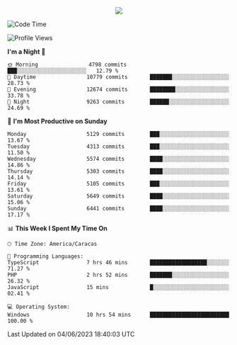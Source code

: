 <p align="center">
  <a href="http://www.github.com/thevacs">
    <img src="https://github-readme-streak-stats.herokuapp.com/?user=thevacs&stroke=ffffff&background=1c1917&ring=0891b2&fire=0891b2&currStreakNum=ffffff&currStreakLabel=0891b2&sideNums=ffffff&sideLabels=ffffff&dates=ffffff&hide_border=true" />
  </a>
</p>

<!--START_SECTION:waka-->
![Code Time](http://img.shields.io/badge/Code%20Time-1%2C409%20hrs%2049%20mins-blue)

![Profile Views](http://img.shields.io/badge/Profile%20Views-7-blue)

**I'm a Night 🦉** 

```text
🌞 Morning                4798 commits        ███░░░░░░░░░░░░░░░░░░░░░░   12.79 % 
🌆 Daytime                10779 commits       ███████░░░░░░░░░░░░░░░░░░   28.73 % 
🌃 Evening                12674 commits       ████████░░░░░░░░░░░░░░░░░   33.78 % 
🌙 Night                  9263 commits        ██████░░░░░░░░░░░░░░░░░░░   24.69 % 
```
📅 **I'm Most Productive on Sunday** 

```text
Monday                   5129 commits        ███░░░░░░░░░░░░░░░░░░░░░░   13.67 % 
Tuesday                  4313 commits        ███░░░░░░░░░░░░░░░░░░░░░░   11.50 % 
Wednesday                5574 commits        ████░░░░░░░░░░░░░░░░░░░░░   14.86 % 
Thursday                 5303 commits        ████░░░░░░░░░░░░░░░░░░░░░   14.14 % 
Friday                   5105 commits        ███░░░░░░░░░░░░░░░░░░░░░░   13.61 % 
Saturday                 5649 commits        ████░░░░░░░░░░░░░░░░░░░░░   15.06 % 
Sunday                   6441 commits        ████░░░░░░░░░░░░░░░░░░░░░   17.17 % 
```


📊 **This Week I Spent My Time On** 

```text
🕑︎ Time Zone: America/Caracas

💬 Programming Languages: 
TypeScript               7 hrs 46 mins       ██████████████████░░░░░░░   71.27 % 
PHP                      2 hrs 52 mins       ███████░░░░░░░░░░░░░░░░░░   26.32 % 
JavaScript               15 mins             █░░░░░░░░░░░░░░░░░░░░░░░░   02.41 % 

💻 Operating System: 
Windows                  10 hrs 54 mins      █████████████████████████   100.00 % 
```


 Last Updated on 04/06/2023 18:40:03 UTC
<!--END_SECTION:waka-->

